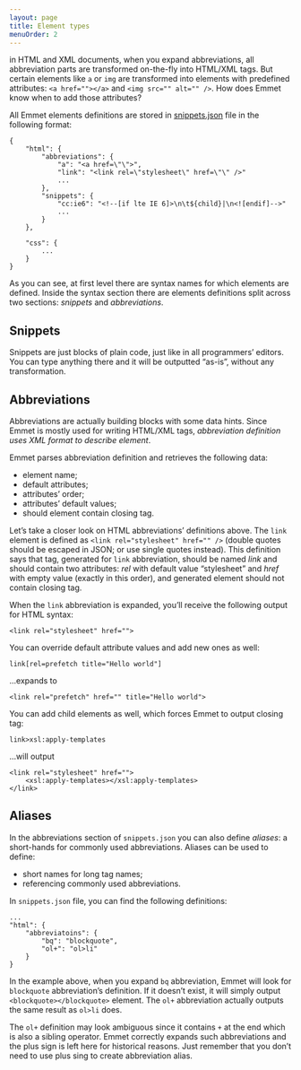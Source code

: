 ```yaml
---
layout: page
title: Element types
menuOrder: 2
---
```

in HTML and XML documents, when you expand abbreviations, all abbreviation parts are transformed on-the-fly into HTML/XML tags. But certain elements like `a` or `img` are transformed into elements with predefined attributes: `<a href=""></a>` and `<img src="" alt="" />`. How does Emmet know when to add those attributes?

All Emmet elements definitions are stored in [snippets.json](https://github.com/sergeche/zen-coding/blob/v0.7.1/snippets.json) file in the following format:

	{
		"html": {
			"abbreviations": {
				"a": "<a href=\"\">",
				"link": "<link rel=\"stylesheet\" href=\"\" />"
				...
			},
			"snippets": {
				"cc:ie6": "<!--[if lte IE 6]>\n\t${child}|\n<![endif]-->"
				...
			}
		},
		
		"css": {
			...
		}
	}

As you can see, at first level there are syntax names for which elements are defined. Inside the syntax section there are elements definitions split across two sections: _snippets_ and _abbreviations_.

## Snippets

Snippets are just blocks of plain code, just like in all programmers’ editors. You can type anything there and it will be outputted “as-is”, without any transformation.

## Abbreviations

Abbreviations are actually building blocks with some data hints. Since Emmet is mostly used for writing HTML/XML tags, _abbreviation definition uses XML format to describe element_.

Emmet parses abbreviation definition and retrieves the following data:

* element name;
* default attributes;
* attributes’ order;
* attributes’ default values;
* should element contain closing tag.

Let’s take a closer look on HTML abbreviations’ definitions above. The `link` element is defined as `<link rel="stylesheet" href="" />` (double quotes should be escaped in JSON; or use single quotes instead). This definition says that tag, generated for `link` abbreviation, should be named _link_ and should contain two attributes: _rel_ with default value “stylesheet” and _href_ with empty value (exactly in this order), and generated element should not contain closing tag.

When the `link` abbreviation is expanded, you’ll receive the following output for HTML syntax:

	<link rel="stylesheet" href="">
	
You can override default attribute values and add new ones as well:

	link[rel=prefetch title="Hello world"]
	
...expands to

	<link rel="prefetch" href="" title="Hello world">
	
You can add child elements as well, which forces Emmet to output closing tag:

	link>xsl:apply-templates
	
...will output

	<link rel="stylesheet" href="">
		<xsl:apply-templates></xsl:apply-templates>
	</link>
	
## Aliases

In the abbreviations section of `snippets.json` you can also define _aliases_: a short-hands for commonly used abbreviations. Aliases can be used to define:

* short names for long tag names;
* referencing commonly used abbreviations.

In `snippets.json` file, you can find the following definitions:

	...
	"html": {
		"abbreviatoins": {
			"bq": "blockquote",
			"ol+": "ol>li"
		}
	}

In the example above, when you expand `bq` abbreviation, Emmet will look for `blockquote` abbreviation’s definition. If it doesn’t exist, it will simply output `<blockquote></blockquote>` element. The `ol+` abbreviation actually outputs the same result as `ol>li` does.

The `ol+` definition may look ambiguous since it contains `+` at the end which is also a sibling operator. Emmet correctly expands such abbreviations and the plus sign is left here for historical reasons. Just remember that you don’t need to use plus sing to create abbreviation alias.